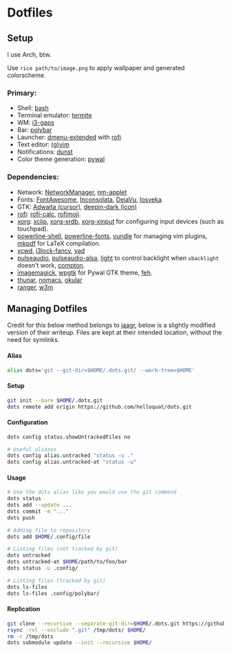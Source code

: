 # Dotfiles

## Setup

I use Arch, btw.

Use `rice path/to/image.png` to apply wallpaper and generated colorscheme.  

### Primary:
- Shell: [bash](https://www.gnu.org/software/bash/)
- Terminal emulator: [termite](https://github.com/thestinger/termite)
- WM: [i3-gaps](https://github.com/Airblader/i3)  
- Bar: [polybar](https://github.com/jaagr/polybar)  
- Launcher: [dmenu-extended](https://github.com/MarkHedleyJones/dmenu-extended) with [rofi](https://github.com/DaveDavenport/rofi)  
- Text editor: [(g)vim](https://www.archlinux.org/packages/extra/x86_64/gvim/)
- Notifications: [dunst](https://github.com/dunst-project/dunst)  
- Color theme generation: [pywal](https://github.com/dylanaraps/pywal)  

### Dependencies:
- Network: [NetworkManager](https://www.archlinux.org/packages/extra/x86_64/networkmanager/), [nm-applet](https://www.archlinux.org/packages/extra/x86_64/network-manager-applet/)
- Fonts: [FontAwesome](https://aur.archlinux.org/packages/ttf-font-awesome/), [Inconsolata](https://www.archlinux.org/packages/community/any/ttf-inconsolata/), [DejaVu](https://www.archlinux.org/packages/extra/any/ttf-dejavu/), [Iosveka](https://github.com/be5invis/Iosevka).
- GTK: [Adwaita (cursor)](https://www.archlinux.org/packages/?name=gnome-themes-extra), [deepin-dark (icon)](https://www.archlinux.org/packages/community/any/deepin-icon-theme/)
- [rofi](https://github.com/davatorium/rofi): [rofi-calc](https://github.com/svenstaro/rofi-calc), [rofimoji](https://github.com/fdw/rofimoji).
- [xorg](https://www.archlinux.org/groups/x86_64/xorg/): [xclip](https://github.com/astrand/xclip), [xorg-xrdb](https://www.archlinux.org/packages/extra/x86_64/xorg-xrdb/), [xorg-xinput](https://www.archlinux.org/packages/extra/x86_64/xorg-xinput/) for configuring input devices (such as touchpad). 
- [powerline-shell](https://github.com/b-ryan/powerline-shell), [powerline-fonts](https://github.com/powerline/fonts), [vundle](https://github.com/VundleVim/Vundle.vim) for managing vim plugins, [mkpdf](https://github.com/seifferth/mkpdf) for LaTeX compilation.
- [xcwd](https://github.com/schischi/xcwd), [i3lock-fancy](https://github.com/meskarune/i3lock-fancy), [yad](https://github.com/v1cont/yad)
- [pulseaudio](https://www.archlinux.org/packages/?name=pulseaudio), [pulseaudio-alsa](https://www.archlinux.org/packages/extra/any/pulseaudio-alsa/), [light](https://github.com/haikarainen/light) to control backlight when `xbacklight` doesn't work, [compton](https://github.com/chjj/compton).
- [imagemagick](https://github.com/ImageMagick/ImageMagick), [wpgtk](https://github.com/deviantfero/wpgtk) for Pywal GTK theme, [feh](https://www.archlinux.org/packages/extra/x86_64/feh/).
- [thunar](https://www.archlinux.org/packages/extra/x86_64/thunar/), [nomacs](https://github.com/nomacs/nomacs), [okular](https://www.archlinux.org/packages/extra/x86_64/okular/)
- [ranger](https://github.com/ranger/ranger), [w3m](https://www.archlinux.org/packages/extra/x86_64/w3m/)

## Managing Dotfiles

Credit for this below method belongs to [jaagr](https://github.com/jaagr/dots), below is a slightly modified version of their writeup. Files are kept at their intended location, without the need for symlinks.

#### Alias
~~~ sh
alias dots='git --git-dir=$HOME/.dots.git/ --work-tree=$HOME'
~~~

#### Setup
~~~ sh
git init --bare $HOME/.dots.git
dots remote add origin https://github.com/helloquat/dots.git
~~~

#### Configuration
~~~ sh
dots config status.showUntrackedFiles no

# Useful aliases
dots config alias.untracked "status -u ."
dots config alias.untracked-at "status -u"
~~~

#### Usage
~~~ sh
# Use the dots alias like you would use the git command
dots status
dots add --update ...
dots commit -m "..."
dots push

# Adding file to repository
dots add $HOME/.config/file

# Listing files (not tracked by git)
dots untracked
dots untracked-at $HOME/path/to/foo/bar
dots status -u .config/

# Listing files (tracked by git)
dots ls-files
dots ls-files .config/polybar/
~~~

#### Replication
~~~ sh
git clone --recursive --separate-git-dir=$HOME/.dots.git https://github.com/helloquat/dots.git /tmp/dots
rsync -rvl --exclude ".git" /tmp/dots/ $HOME/
rm -r /tmp/dots
dots submodule update --init --recursive $HOME/
~~~
